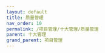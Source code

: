 ```yaml
---
layout: default
title: 质量管理
nav_order: 10
permalink: /项目管理/十大管理/质量管理
parent: 十大管理
grand_parent: 项目管理
---
```


